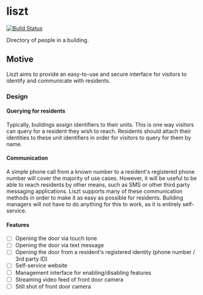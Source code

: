 # liszt

[![Build
Status](https://travis-ci.org/liszt-code/liszt.svg?branch=master)](https://travis-ci.org/liszt-code/liszt)

Directory of people in a building.

## Motive

Liszt aims to provide an easy-to-use and secure interface for visitors to identify and communicate with residents.

### Design

#### Querying for residents

Typically, buildings assign identifiers to their units. This is one way visitors can query for a resident they wish to reach. Residents should attach their identities to these unit identifiers in order for visitors to query for them by name.

#### Communication

A simple phone call from a known number to a resident's registered phone number will cover the majority of use cases. However, it will be useful to be able to reach residents by other means, such as SMS or other third party messaging applications. Liszt supports many of these communication methods in order to make it as easy as possible for residents. Building managers will not have to do anything for this to work, as it is entirely self-service.

#### Features

* [ ] Opening the door via touch tone
* [ ] Opening the door via text message
* [ ] Opening the door from a resident's registered identity \(phone number / 3rd party ID\)
* [ ] Self-service website
* [ ] Management interface for enabling/disabling features
* [ ] Streaming video feed of front door camera
* [ ] Still shot of front door camera
